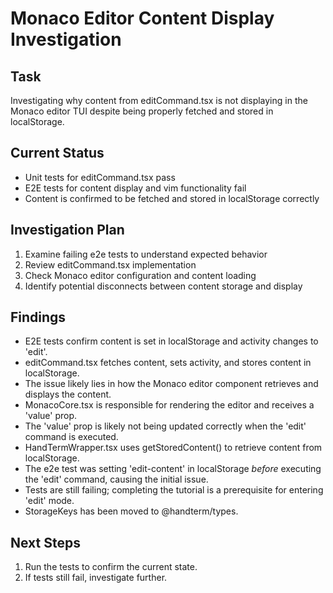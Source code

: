 # Monaco Editor Content Display Investigation

## Task
Investigating why content from editCommand.tsx is not displaying in the Monaco editor TUI despite being properly fetched and stored in localStorage.

## Current Status
- Unit tests for editCommand.tsx pass
- E2E tests for content display and vim functionality fail
- Content is confirmed to be fetched and stored in localStorage correctly

## Investigation Plan
1. Examine failing e2e tests to understand expected behavior
2. Review editCommand.tsx implementation
3. Check Monaco editor configuration and content loading
4. Identify potential disconnects between content storage and display

## Findings
- E2E tests confirm content is set in localStorage and activity changes to 'edit'.
- editCommand.tsx fetches content, sets activity, and stores content in localStorage.
- The issue likely lies in how the Monaco editor component retrieves and displays the content.
- MonacoCore.tsx is responsible for rendering the editor and receives a 'value' prop.
- The 'value' prop is likely not being updated correctly when the 'edit' command is executed.
- HandTermWrapper.tsx uses getStoredContent() to retrieve content from localStorage.
- The e2e test was setting 'edit-content' in localStorage *before* executing the 'edit' command, causing the initial issue.
- Tests are still failing; completing the tutorial is a prerequisite for entering 'edit' mode.
- StorageKeys has been moved to @handterm/types.

## Next Steps
1. Run the tests to confirm the current state.
2. If tests still fail, investigate further.